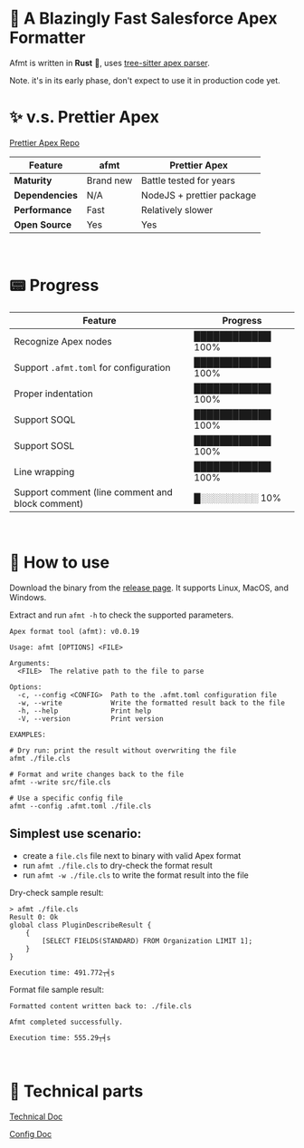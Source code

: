 # 🚀 A Blazingly Fast Salesforce Apex Formatter

Afmt is written in **Rust** 🦀, uses [tree-sitter apex parser](https://github.com/aheber/tree-sitter-sfapex).

Note. it's in its early phase, don't expect to use it in production code yet.

# ✨ v.s. Prettier Apex

[Prettier Apex Repo](https://github.com/dangmai/prettier-plugin-apex)

| Feature                   | afmt                                      | Prettier Apex                             |
|---------------------------|-------------------------------------------|-------------------------------------------|
| **Maturity**              | Brand new | Battle tested for years|
| **Dependencies**       | N/A | NodeJS + prettier package|
| **Performance**            |Fast |Relatively slower|
| **Open Source**           | Yes| Yes|

<br>

# 📟 Progress

| Feature                                         | Progress       |
| ----------------------------------------------- | -------------- |
| Recognize Apex nodes                            | ████████████ 100%  |
| Support `.afmt.toml` for configuration          | ████████████ 100%         |
| Proper indentation                              | ████████████ 100%  |
| Support SOQL                                    | ████████████ 100%  |
| Support SOSL                                    | ████████████ 100%  |
| Line wrapping               | ████████████ 100%  |
| Support comment (line comment and block comment)| █░░░░░░░░░ 10%  |

<br>

# 🔧 How to use

Download the binary from the [release page](https://github.com/xixiaofinland/afmt/releases). It
supports Linux, MacOS, and Windows.

Extract and run `afmt -h` to check the supported parameters.

```
Apex format tool (afmt): v0.0.19

Usage: afmt [OPTIONS] <FILE>

Arguments:
  <FILE>  The relative path to the file to parse

Options:
  -c, --config <CONFIG>  Path to the .afmt.toml configuration file
  -w, --write            Write the formatted result back to the file
  -h, --help             Print help
  -V, --version          Print version

EXAMPLES:

# Dry run: print the result without overwriting the file
afmt ./file.cls

# Format and write changes back to the file
afmt --write src/file.cls

# Use a specific config file
afmt --config .afmt.toml ./file.cls
```

## Simplest use scenario:

- create a `file.cls` file next to binary with valid Apex format
- run `afmt ./file.cls` to dry-check the format result
- run `afmt -w ./file.cls` to write the format result into the file

Dry-check sample result:
```
> afmt ./file.cls
Result 0: Ok
global class PluginDescribeResult {
    {
        [SELECT FIELDS(STANDARD) FROM Organization LIMIT 1];
    }
}

Execution time: 491.772┬╡s
```


Format file sample result:
```
Formatted content written back to: ./file.cls

Afmt completed successfully.

Execution time: 555.29┬╡s
```
<br>

# 📡 Technical parts

[Technical Doc](md/Technical.md)

[Config Doc](md/Settings.md)
